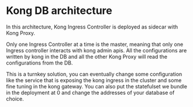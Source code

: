 # Kong DB architecture

In this architecture, Kong Ingress Controller is deployed as sidecar with Kong Proxy. 

Only one Ingress Controller at a time is
the master, meaning that only one Ingress controller interacts with kong admin apis. All the configurations are written by kong
in the DB and all the other Kong Proxy will read the configurations from the DB.

This is a turnkey solution, you can eventually change some configuration like the service that is exposing the 
kong ingress in the cluster and some fine tuning in the kong gateway. You can also put the statefulset we bundle in the deployment at 0 and change
the addresses of your database of choice.